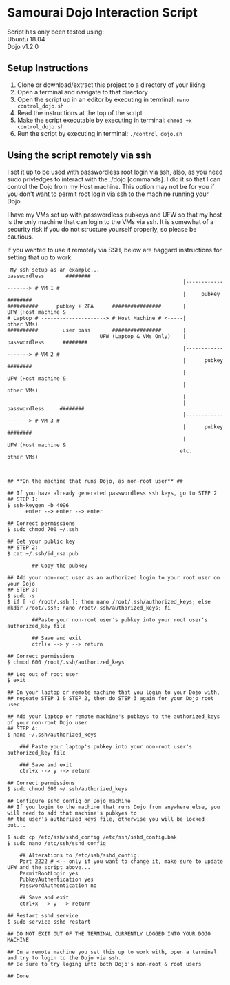 Samourai Dojo Interaction Script
================================

Script has only been tested using:  
  Ubuntu 18.04  
  Dojo v1.2.0  

## Setup Instructions

1) Clone or download/extract this project to a directory of your liking  
2) Open a terminal and navigate to that directory  
3) Open the script up in an editor by executing in terminal: `nano control_dojo.sh`  
4) Read the instructions at the top of the script
4) Make the script executable by executing in terminal: `chmod +x control_dojo.sh`  
5) Run the script by executing in terminal: `./control_dojo.sh`

## Using the script remotely via ssh

I set it up to be used with passwordless root login via ssh, also, as you need sudo privledges to
interact with the ./dojo [commands]. I did it so that I can control the Dojo from my Host machine.
This option may not be for you if you don't want to permit root login via ssh to the machine running
your Dojo.

I have my VMs set up with passwordless pubkeys and UFW so that my host is the only machine that can
login to the VMs via ssh. It is somewhat of a security risk if you do not structure yourself properly,
so please be cautious.

If you wanted to use it remotely via SSH, below are haggard instructions for setting that up to work.


```
 My ssh setup as an example...                               passwordless       ########
                                                         |-------------------> # VM 1 #
                                                         |     pubkey          ########
##########      pubkey + 2FA      ################       |                  UFW (Host machine &
# Laptop # ---------------------> # Host Machine # <-----|				                other VMs)
##########        user pass       ################       |
                              UFW (Laptop & VMs Only)    |   passwordless      ########
                                                         |-------------------> # VM 2 #
                                                         |      pubkey         ########
                                                         |                  UFW (Host machine &
                                                         | 				                other VMs)
                                                         | 
                                                         |    passwordless     ########
                                                         |-------------------> # VM 3 #   
                                                         |      pubkey         ########
                                                         |                  UFW (Host machine &
                                                        etc.			                other VMs)



## **On the machine that runs Dojo, as non-root user** ##

## If you have already generated passwordless ssh keys, go to STEP 2
## STEP 1:
$ ssh-keygen -b 4096
      enter --> enter --> enter
      
## Correct permissions
$ sudo chmod 700 ~/.ssh

## Get your public key
## STEP 2:
$ cat ~/.ssh/id_rsa.pub

		## Copy the pubkey

## Add your non-root user as an authorized login to your root user on your Dojo
## STEP 3:
$ sudo -s
$ if [ -d /root/.ssh ]; then nano /root/.ssh/authorized_keys; else mkdir /root/.ssh; nano /root/.ssh/authorized_keys; fi

		##Paste your non-root user's pubkey into your root user's authorized_key file

		## Save and exit
		ctrl+x --> y --> return

## Correct permissions
$ chmod 600 /root/.ssh/authorized_keys

## Log out of root user
$ exit

## On your laptop or remote machine that you login to your Dojo with,
## repeate STEP 1 & STEP 2, then do STEP 3 again for your Dojo root user

## Add your laptop or remote machine's pubkeys to the authorized_keys of your non-root Dojo user
## STEP 4:
$ nano ~/.ssh/authorized_keys

	### Paste your laptop's pubkey into your non-root user's authorized_key file

	### Save and exit
	ctrl+x --> y --> return

## Correct permissions
$ sudo chmod 600 ~/.ssh/authorized_keys

## Configure sshd_config on Dojo machine
## If you login to the machine that runs Dojo from anywhere else, you will need to add that machine's pubkyes to
## the user's authorized_keys file, otherwise you will be locked out...

$ sudo cp /etc/ssh/sshd_config /etc/ssh/sshd_config.bak
$ sudo nano /etc/ssh/sshd_config

	## Alterations to /etc/ssh/sshd_config:
	Port 2222 # <-- only if you want to change it, make sure to update UFW and the script above...
	PermitRootLogin yes
	PubkeyAuthentication yes
	PasswordAuthentication no
				
	## Save and exit
	ctrl+x --> y --> return

## Restart sshd service
$ sudo service sshd restart

## DO NOT EXIT OUT OF THE TERMINAL CURRENTLY LOGGED INTO YOUR DOJO MACHINE

## On a remote machine you set this up to work with, open a terminal and try to login to the Dojo via ssh.
## Be sure to try loging into both Dojo's non-root & root users

## Done
```

